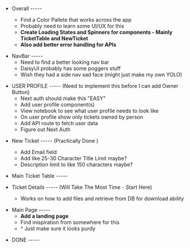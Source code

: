 - Overall -----

  - Find a Color Pallete that works across the app
  - Probably need to learn some UI/UX for this
  - **Create Loading States and Spinners for components - Mainly TicketTable and NewTicket**
  - **Also add better error handling for APIs**

* NavBar -----
  - Need to find a better looking nav bar
  - DaisyUI probably has some poggers stuff
  - Wish they had a side nav sad face (might just make my own YOLO)

- USER PROFILE ----- (Need to implement this before I can add Owner Button)
  - Next auth should make this "EASY"
  - Add user profile component(s)
  - View notebook to see what user profile needs to look like
  - On user profile show only tickets owned by person
  - Add API route to fetch user data
  - Figure out Next Auth

* New Ticket ----- (Practically Done )

  - Add Email field
  - Add like 25-30 Character Title Limit maybe?
  - Description limit to like 150 characters maybe?

* Main Ticket Table -----

* Ticket Details ----- (Will Take The Most Time - Start Here)
  - Works on how to add files and retrieve from DB for download ability

- Main Page -----
  - **Add a landing page**
  - Find inispiration from somewhere for this
  - ^ Just make sure it looks purdy

* DONE -----

<!-- - Add ticket details component(s) - check whiteboard/notebook for layout -->
<!-- - Add API route for notes based off ticketId -->
<!-- * Add New Job/ Ticket Button above table on main page -->
<!-- * Fetch Owner , Title, Tier, Ticket ID Only -->
<!-- * Add API to fetch ticket data -->
  <!-- * Add new ticket component(s) -->
  <!-- * Add API route for adding new ticket -->
  <!-- - View notebook on how new ticket form should look -->
  <!-- - Add Tier Dropdown - Tier C, Tier B, Tier A -->
  <!-- - Figure out of how attach files -->
  <!-- * Setup submitFormHandler with the new ticket API -->
  <!-- - Style New Job Button -->
  <!-- - Create .env file for URLS -->
  <!-- - Add reply button on bottom where attachments are -->
   <!-- - Show owner right next to claim button -->
   <!-- - Redo the whole page so there is a split in the middle - Look at SRT photos -->
   <!-- - **Re-Add .env for PROD and LOCAL** -->
